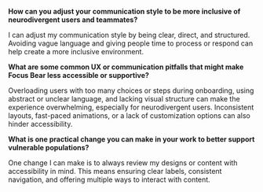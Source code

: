 **How can you adjust your communication style to be more inclusive of neurodivergent users and teammates?**

I can adjust my communication style by being clear, direct, and structured. Avoiding vague language and giving people time to process or respond can help create a more inclusive environment.

**What are some common UX or communication pitfalls that might make Focus Bear less accessible or supportive?**

Overloading users with too many choices or steps during onboarding, using abstract or unclear language, and lacking visual structure can make the experience overwhelming, especially for neurodivergent users. Inconsistent layouts, fast-paced animations, or a lack of customization options can also hinder accessibility.

**What is one practical change you can make in your work to better support vulnerable populations?**

One change I can make is to always review my designs or content with accessibility in mind. This means ensuring clear labels, consistent navigation, and offering multiple ways to interact with content. 
